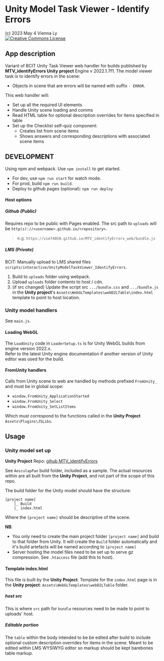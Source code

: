 # Unity Model Task Viewer - Identify Errors #

(c) 2023 May 4 Vienna Ly  
<a rel="license" href="http://creativecommons.org/licenses/by-nc-sa/4.0/" target="_blank"><img alt="Creative Commons License" style="border-width:0" src="https://i.creativecommons.org/l/by-nc-sa/4.0/88x31.png" /></a></a>

## App description ##

Variant of BCIT Unity Task Viewer web handler for builds published by **MTV_identifyErrors Unity project** Engine v 2022.1.7f1.  The model viewer task is to identify errors in the scene:

- Objects in scene that are errors will be named with suffix `- ERROR`.

This web handler will:

- Set up all the required UI elements
- Handle Unity scene loading and comms
- Read HTML table for optional description overrides for items specified in table
- Set up the Checklist self-quiz component:
  - Creates list from scene items
  - Shows answers and corresponding descriptions with associated scene items

## DEVELOPMENT ##

Using npm and webpack. Use `npm install` to get started.

- For dev, use `npm run start` for watch mode.
- For prod, build `npm run build`.  
- Deploy to github pages (optional): `npm run deploy`

#### Host options ####

##### Github (Public) #####

Requires repo to be public with Pages enabled. The src path to `uploads` will be `http(s)://<username>.github.io/<repository>`.

> e.g. `https://vie74050.github.io/MTV_identifyErrors_web/bundle.js`

##### LMS (Private) #####

BCIT: Manually upload to LMS shared files `scripts/interactive/UnityModelTaskViewer_IdentifyErrors`.

1. Build to `uploads` folder using webpack.  
2. Upload `uploads` folder contents to host / cdn.
3. (if src changed) Update the script src `.../bundle.css` and `.../bundle.js` in the **Unity project**'s `Assets\WebGLTemplates\webD2LTable\index.html` template to point to host location.

### Unity model handlers ###

See `main.js`.  

#### Loading WebGL ####

The `LoadUnity` code in `LoaderSetup.ts` is for Unity WebGL builds from engine version 2022.x.  
Refer to the latest Unity engine documentation if another version of Unity editor was used for the build.

#### FromUnity handlers ####

Calls from Unity scene to web are handled by methods prefixed `FromUnity_` and must be in global scope:

- `window.FromUnity_ApplicationStarted`
- `window.FromUnity_Select`
- `window.FromUnity_SetListItems`

Which must correspond to the functions called in the **Unity Project** `Assets\Plugins\JSLibs`.

## Usage ##

### Unity model set up ###

**Unity Project** Repo: [gihub MTV_identifyErrors](https://github.com/vie74050/MTV_identifyErrors)

See `AesculapPan` build folder, included as a sample.  The actual resources within are all built from the **Unity Project**, and not part of the scope of this repo.

The build folder for the Unity model should have the structure:

```text
[project name]
    |_ Build
    |_ index.html
```

Where the `[project name]` should be descriptive of the scene.

**NB**:

- You only need to create the main project folder `[project name]` and build to that folder from Unity.  It will create the `Build` folder automatically and it's build artefacts will be named according to `[project name]`
- Server hosting the model files need to be set up to serve gz compression.  See `.htaccess` file (add this to host).

#### Template index.html ####

This file is built by the **Unity Project**. Template for the `index.html` page is in the **Unity project**: `Assets\WebGLTemplates\webD2LTable` folder.  

##### host src #####

This is where `src` path for `bundle` resources need to be made to point to uploads' host.

##### Editable portion #####

The `table` within the body intended to be be edited after build to include optional custom description overrides for items in the scene. Meant to be edited within LMS WYSIWYG editor so markup should be kept barebones table markup.
